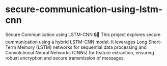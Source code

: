 # secure-communication-using-lstm-cnn
Secure Communication using LSTM-CNN 🔒📡 This project explores secure communication using a hybrid LSTM-CNN model. It leverages Long Short-Term Memory (LSTM) networks for sequential data processing and Convolutional Neural Networks (CNNs) for feature extraction, ensuring robust encryption and secure transmission of messages.
